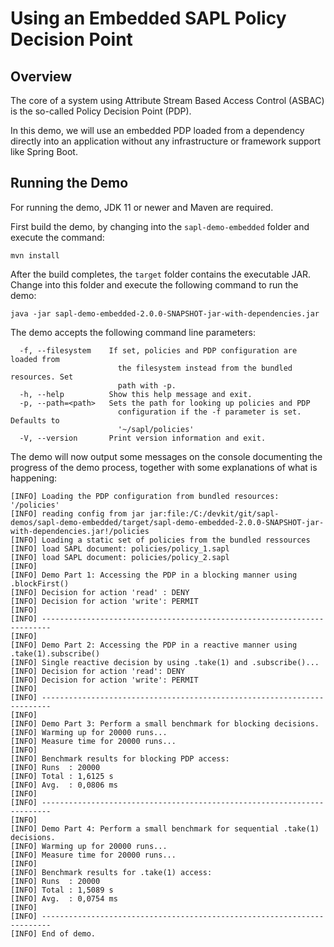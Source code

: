 # Using an Embedded SAPL Policy Decision Point

## Overview

The core of a system using Attribute Stream Based Access Control (ASBAC) is the so-called Policy Decision Point (PDP).

In this demo, we will use an embedded PDP loaded from a dependency directly into an application without any 
infrastructure or framework support like Spring Boot. 

## Running the Demo

For running the demo, JDK 11 or newer and Maven are required.

First build the demo, by changing into the `sapl-demo-embedded` folder and execute the command:

```
mvn install
```

After the build completes, the `target` folder contains the executable JAR.
Change into this folder and execute the following command to run the demo:

```
java -jar sapl-demo-embedded-2.0.0-SNAPSHOT-jar-with-dependencies.jar
```

The demo accepts the following command line parameters:

```
  -f, --filesystem    If set, policies and PDP configuration are loaded from
                        the filesystem instead from the bundled resources. Set
                        path with -p.
  -h, --help          Show this help message and exit.
  -p, --path=<path>   Sets the path for looking up policies and PDP
                        configuration if the -f parameter is set. Defaults to
                        '~/sapl/policies'
  -V, --version       Print version information and exit.
```

The demo will now output some messages on the console documenting the progress of the demo process, 
together with some explanations of what is happening:

```
[INFO] Loading the PDP configuration from bundled resources: '/policies'
[INFO] reading config from jar jar:file:/C:/devkit/git/sapl-demos/sapl-demo-embedded/target/sapl-demo-embedded-2.0.0-SNAPSHOT-jar-with-dependencies.jar!/policies
[INFO] Loading a static set of policies from the bundled ressources
[INFO] load SAPL document: policies/policy_1.sapl
[INFO] load SAPL document: policies/policy_2.sapl
[INFO]
[INFO] Demo Part 1: Accessing the PDP in a blocking manner using .blockFirst()
[INFO] Decision for action 'read' : DENY
[INFO] Decision for action 'write': PERMIT
[INFO]
[INFO] ------------------------------------------------------------------------
[INFO]
[INFO] Demo Part 2: Accessing the PDP in a reactive manner using .take(1).subscribe()
[INFO] Single reactive decision by using .take(1) and .subscribe()...
[INFO] Decision for action 'read': DENY
[INFO] Decision for action 'write': PERMIT
[INFO]
[INFO] ------------------------------------------------------------------------
[INFO]
[INFO] Demo Part 3: Perform a small benchmark for blocking decisions.
[INFO] Warming up for 20000 runs...
[INFO] Measure time for 20000 runs...
[INFO]
[INFO] Benchmark results for blocking PDP access:
[INFO] Runs  : 20000
[INFO] Total : 1,6125 s
[INFO] Avg.  : 0,0806 ms
[INFO]
[INFO] ------------------------------------------------------------------------
[INFO]
[INFO] Demo Part 4: Perform a small benchmark for sequential .take(1) decisions.
[INFO] Warming up for 20000 runs...
[INFO] Measure time for 20000 runs...
[INFO]
[INFO] Benchmark results for .take(1) access:
[INFO] Runs  : 20000
[INFO] Total : 1,5089 s
[INFO] Avg.  : 0,0754 ms
[INFO]
[INFO] ------------------------------------------------------------------------
[INFO] End of demo.
```
